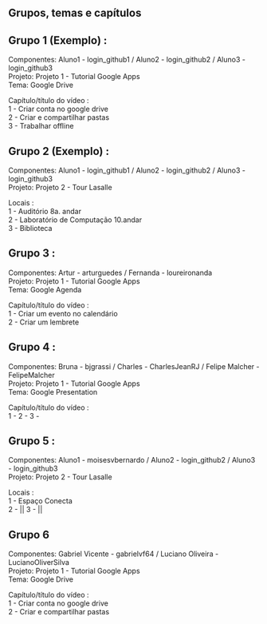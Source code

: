 Grupos, temas e capítulos
--------------------------
Grupo 1 (Exemplo) :   
---------  
Componentes: Aluno1 - login_github1 / Aluno2 - login_github2 / Aluno3 - login_github3  
Projeto: Projeto 1 - Tutorial Google Apps  
Tema: Google Drive  

Capítulo/título do vídeo :  
1 - Criar conta no google drive  
2 - Criar e compartilhar pastas  
3 - Trabalhar offline  


Grupo 2 (Exemplo) :   
---------  
Componentes: Aluno1 - login_github1 / Aluno2 - login_github2 / Aluno3 - login_github3  
Projeto: Projeto 2 - Tour Lasalle

Locais :  
1 - Auditório 8a. andar  
2 - Laboratório de Computação 10.andar  
3 - Biblioteca  


Grupo 3 :   
---------  
Componentes: Artur - arturguedes / Fernanda - loureironanda  
Projeto: Projeto 1 - Tutorial Google Apps  
Tema: Google Agenda  
  
Capítulo/título do vídeo :   
1 - Criar um evento no calendário  
2 - Criar um lembrete

Grupo 4 :   
---------  
Componentes: Bruna - bjgrassi / Charles - CharlesJeanRJ / Felipe Malcher - FelipeMalcher   
Projeto: Projeto 1 - Tutorial Google Apps  
Tema: Google Presentation  
  
Capítulo/título do vídeo :   
1 - 
2 - 
3 - 

Grupo 5 :   
---------  
Componentes: Aluno1 - moisesvbernardo / Aluno2 - login_github2 / Aluno3 - login_github3  
Projeto: Projeto 2 - Tour Lasalle

Locais :  
1 - Espaço Conecta  
2 -  ||
3 -  ||

Grupo 6   
---------  
Componentes: Gabriel Vicente - gabrielvf64 / Luciano Oliveira - LucianoOliverSilva  
Projeto: Projeto 1 - Tutorial Google Apps  
Tema: Google Drive  

Capítulo/título do vídeo :  
1 - Criar conta no google drive  
2 - Criar e compartilhar pastas 

